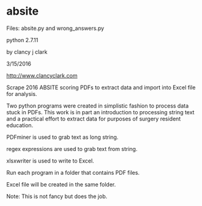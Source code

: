 # absite

Files:  absite.py and wrong_answers.py

python 2.7.11

by clancy j clark

3/15/2016

http://www.clancyclark.com

Scrape 2016 ABSITE scoring PDFs to extract data and import into Excel file for analysis.

Two python programs were created in simplistic fashion to process data stuck in PDFs.  This work is in part an introduction to processing string text and a practical effort to extract data for purposes of surgery resident education.

PDFminer is used to grab text as long string.

regex expressions are used to grab text from string.

xlsxwriter is used to write to Excel.  

Run each program in a folder that contains PDF files.

Excel file will be created in the same folder.

Note:  This is not fancy but does the job.
